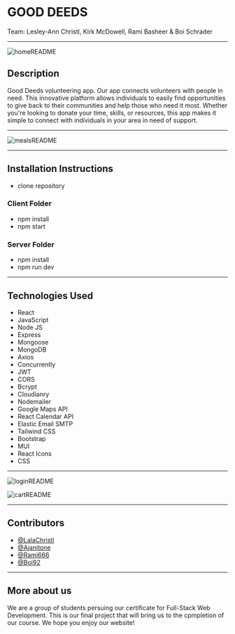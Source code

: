 # GOOD DEEDS

Team: Lesley-Ann Christl, Kirk McDowell, Rami Basheer & Boi Schrader

---

![homeREADME](https://user-images.githubusercontent.com/73485164/212683907-dd27e37a-9b1e-409c-abe0-1f0327e5f614.png)

## Description

Good Deeds volunteering app. Our app connects volunteers with people in need. This innovative platform allows individuals to easily find opportunities to give back to their communities and help those who need it most. Whether you're looking to donate your time, skills, or resources, this app makes it simple to connect with individuals in your area in need of support.

---

![mealsREADME](https://user-images.githubusercontent.com/73485164/212684005-3ac5de58-a251-4935-9dcb-439a8b284aef.png)

---

## Installation Instructions

- clone repository

### Client Folder

- npm install
- npm start

### Server Folder

- npm install
- npm run dev

---

## Technologies Used

- React
- JavaScript
- Node JS
- Express
- Mongoose
- MongoDB
- Axios
- Concurrently
- JWT
- CORS
- Bcrypt
- Cloudianry
- Nodemailer
- Google Maps API
- React Calendar API
- Elastic Email SMTP
- Tailwind CSS
- Bootstrap
- MUI
- React Icons
- CSS

---

![loginREADME](https://user-images.githubusercontent.com/73485164/212684052-56c95fb8-f383-4e25-b567-67f1f4bc002b.png)

![cartREADME](https://user-images.githubusercontent.com/73485164/212684073-895aa5c7-2da0-4e1b-9cd3-212f08ed7cb2.png)

---

## Contributors

- [@LalaChristl
  ](https://github.com/LalaChristl)
- [@Ajanitone
  ](https://github.com/Ajanitone)
- [@Rami666
  ](https://github.com/Rami666)
- [@Boi92
  ](https://github.com/Boi92)

---

## More about us

We are a group of students persuing our certificate for Full-Stack Web Development. This is our final project that will bring us to the cpmpletion of our course. We hope you enjoy our website!
